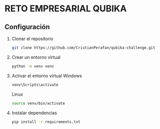 # **RETO EMPRESARIAL QUBIKA**

## **Configuración**

1. Clonar el repositorio
    ```bash
    git clone https://github.com/CristianPerafan/qubika-challenge.git
    ```
2. Crear un entorno virtual
    ```bash
    python -m venv venv
    ```
3. Activar el entorno virtual
    Windows
    ```bash
    venv\Scripts\activate
    ```
    Linux
    ```bash
    source venv/bin/activate
    ```

4. Instalar dependencias
    ```bash
    pip install -r requirements.txt
    ```



